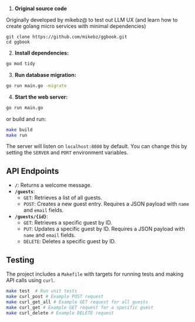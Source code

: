 1. **Original source code**

Originally developed by mikebz@ to test out LLM UX (and learn how to create golang micro services with minimal
dependencies)

```
git clone https://github.com/mikebz/ggbook.git
cd ggbook
```

2. **Install dependencies:**

```bash
go mod tidy
```

3. **Run database migration:**

```bash
go run main.go -migrate
```

4. **Start the web server:**

```bash
go run main.go
```

or build and run:

```bash
make build
make run
```

The server will listen on `localhost:8080` by default.  You can change this by setting the `SERVER` and `PORT` environment variables.

## API Endpoints

* **`/`**:  Returns a welcome message.
* **`/guests`**:
    * `GET`: Retrieves a list of all guests.
    * `POST`: Creates a new guest entry.  Requires a JSON payload with `name` and `email` fields.
* **`/guests/{id}`**:
    * `GET`: Retrieves a specific guest by ID.
    * `PUT`: Updates a specific guest by ID.  Requires a JSON payload with `name` and `email` fields.
    * `DELETE`: Deletes a specific guest by ID.

## Testing

The project includes a `Makefile` with targets for running tests and making API calls using `curl`.

```bash
make test  # Run unit tests
make curl_post # Example POST request
make curl_get_all # Example GET request for all guests
make curl_get # Example GET request for a specific guest
make curl_delete # Example DELETE request
